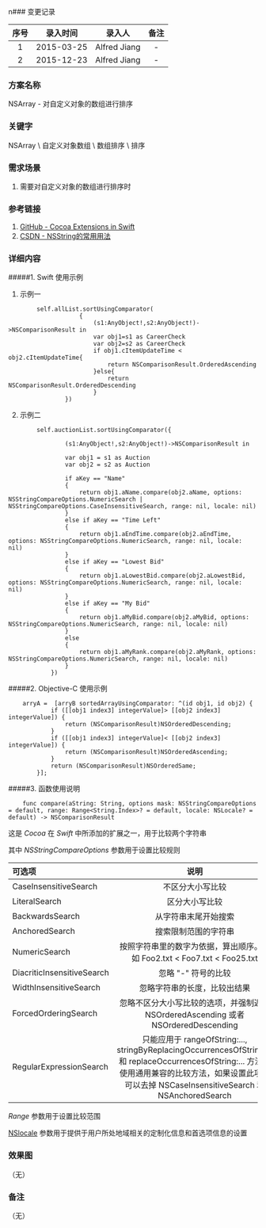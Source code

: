 n### 变更记录

| 序号 | 录入时间 | 录入人 | 备注 |
|:--------:|:--------:|:--------:|:--------:|
| 1 | 2015-03-25 | Alfred Jiang | - |
| 2 | 2015-12-23 | Alfred Jiang | - |

### 方案名称

NSArray - 对自定义对象的数组进行排序

### 关键字

NSArray \ 自定义对象数组 \ 数组排序 \ 排序

### 需求场景

1. 需要对自定义对象的数组进行排序时

### 参考链接

1. [GitHub - Cocoa Extensions in Swift](http://andelf.github.io/blog/2014/07/04/cocoa-in-swift/)
2. [CSDN - NSString的常用用法](http://blog.csdn.net/hmt20130412/article/details/20449091)

### 详细内容

#####1. Swift 使用示例

1. 示例一
```
        self.allList.sortUsingComparator(
                    {
                        (s1:AnyObject!,s2:AnyObject!)->NSComparisonResult in
                        var obj1=s1 as CareerCheck
                        var obj2=s2 as CareerCheck
                        if obj1.cItemUpdateTime < obj2.cItemUpdateTime{
                            return NSComparisonResult.OrderedAscending
                        }else{
                            return NSComparisonResult.OrderedDescending
                        }
                })
```

2. 示例二
```
        self.auctionList.sortUsingComparator({

                (s1:AnyObject!,s2:AnyObject!)->NSComparisonResult in

                var obj1 = s1 as Auction
                var obj2 = s2 as Auction

                if aKey == "Name"
                {
                    return obj1.aName.compare(obj2.aName, options: NSStringCompareOptions.NumericSearch | NSStringCompareOptions.CaseInsensitiveSearch, range: nil, locale: nil)
                }
                else if aKey == "Time Left"
                {
                    return obj1.aEndTime.compare(obj2.aEndTime, options: NSStringCompareOptions.NumericSearch, range: nil, locale: nil)
                }
                else if aKey == "Lowest Bid"
                {
                    return obj1.aLowestBid.compare(obj2.aLowestBid, options: NSStringCompareOptions.NumericSearch, range: nil, locale: nil)
                }
                else if aKey == "My Bid"
                {
                    return obj1.aMyBid.compare(obj2.aMyBid, options: NSStringCompareOptions.NumericSearch, range: nil, locale: nil)
                }
                else
                {
                    return obj1.aMyRank.compare(obj2.aMyRank, options: NSStringCompareOptions.NumericSearch, range: nil, locale: nil)
                }
            })
```

#####2. Objective-C 使用示例
```
    arryA =  [arryB sortedArrayUsingComparator: ^(id obj1, id obj2) {
            if ([[obj1 index3] integerValue]> [[obj2 index3] integerValue]) {
                return (NSComparisonResult)NSOrderedDescending;
            }
            if ([[obj1 index3] integerValue]< [[obj2 index3] integerValue]) {
                return (NSComparisonResult)NSOrderedAscending;
            }
            return (NSComparisonResult)NSOrderedSame;
        }];
```

#####3. 函数使用说明
```
    func compare(aString: String, options mask: NSStringCompareOptions = default, range: Range<String.Index>? = default, locale: NSLocale? = default) -> NSComparisonResult
```

这是 *Cocoa* 在 *Swift* 中所添加的扩展之一，用于比较两个字符串

其中 *NSStringCompareOptions* 参数用于设置比较规则

| 可选项 | 说明 |
|:---|:---:|
| CaseInsensitiveSearch | 不区分大小写比较 |
| LiteralSearch | 区分大小写比较 |
| BackwardsSearch | 从字符串末尾开始搜索 |
| AnchoredSearch  | 搜索限制范围的字符串 |
| NumericSearch | 按照字符串里的数字为依据，算出顺序。例如 Foo2.txt < Foo7.txt < Foo25.txt |
| DiacriticInsensitiveSearch | 忽略 "-" 符号的比较 |
| WidthInsensitiveSearch | 忽略字符串的长度，比较出结果 |
| ForcedOrderingSearch | 忽略不区分大小写比较的选项，并强制返回 NSOrderedAscending 或者 NSOrderedDescending |
| RegularExpressionSearch | 只能应用于 rangeOfString:..., stringByReplacingOccurrencesOfString:...和 replaceOccurrencesOfString:... 方法。使用通用兼容的比较方法，如果设置此项，可以去掉 NSCaseInsensitiveSearch 和 NSAnchoredSearch |

*Range* 参数用于设置比较范围

[NSlocale](http://my.oschina.net/hmj/blog/126355) 参数用于提供于用户所处地域相关的定制化信息和首选项信息的设置

### 效果图
（无）

### 备注
（无）